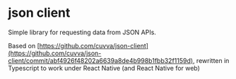 # json client

Simple library for requesting data from JSON APIs.

Based on [https://github.com/cuvva/json-client](https://github.com/cuvva/json-client/commit/abf4926f48202a6639a8de4b998b1fbb32f1159d), rewritten in Typescript to work under React Native (and React Native for web)
